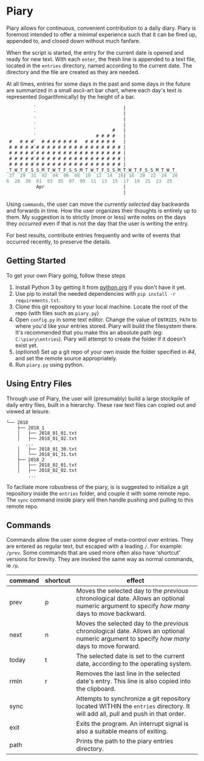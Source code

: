 # Piary
Piary allows for continuous, convenient contribution to a daily diary. Piary is foremost intended to offer a minimal experience such that it can be fired up, appended to, and closed down without much fanfare.

When the script is started, the entry for the current date is opened and ready for new text. With each `enter`, the fresh line is appended to a text file, located in the `entries` directory, named according to the current date. The directory and the file are created as they are needed.

At all times, entries for some days in the past and some days in the future are summarized in a small ascii-art bar chart, where each day's text is represented (logarithmically) by the height of a bar.

```lisp
          `                                |                   
          `                                |                   
          `                                |                   
          `                                |                   
          `                            #   |                   
          `                      # # # #   |                   
 #   # # #`  # # # # # # #   # # # # # #   |                   
 # # # # #`# # # # # # # # # # # # # # # # |                   
 # # # # #`# # # # # # # # # # # # # # # # |                   
 # # # # #`# # # # # # # # # # # # # # # # |                   
 # # # # #`# # # # # # # # # # # # # # # # |                   
_T_W_T_F_S_S_M_T_W_T_F_S_S_M_T_W_T_F_S_S_M_T_W_T_F_S_S_M_T_W_T_
 27  29  31  02  04  06  08  10  12  14  16| 18  20  22  24  26
6  28  30  01  03  05  07  09  11  13  15  17  19  21  23  25  
           Apr                             |                   
                                           |                   
```

Using `commands`, the user can move the _currently selected_ day backwards and forwards in time. How the user organizes their thoughts is entirely up to them. My suggestion is to strictly (more or less) write notes on the days they _occurred_ even if that is not the day that the user is writing the entry.

For best results, contribute entries frequently and write of events that occurred recently, to preserve the details.

## Getting Started
To get your own Piary going, follow these steps
1. Install Python 3 by getting it from [python.org](https://www.python.org/) if you don't have it yet.
1. Use pip to install the needed dependencies with `pip install -r requirements.txt`.
1. Clone this git repository to your local machine. Locate the root of the repo (with files such as `piary.py`)
1. Open `config.py` in some text editor. Change the value of `ENTRIES_PATH` to where you'd like your entries stored. Piary will build the filesystem there. It's recommended that you make this an absolute path (eg: `C:\piary\entries`). Piary will attempt to create the folder if it doesn't exist yet.
1. (_optional_) Set up a git repo of your own inside the folder specified in _#4_, and set the remote source appropriately.
1. Run `piary.py` using python.

## Using Entry Files

Through use of Piary, the user will (presumably) build a large stockpile of daily entry files, built in a hierarchy. These raw text files can copied out and viewed at leisure.

```
└── 2018
    ├── 2018_1
    │   ├── 2018_01_01.txt
    │   ├── 2018_01_02.txt
	   ...
    │   ├── 2018_01_30.txt
    │   └── 2018_01_31.txt
    ├── 2018_2
    │   ├── 2018_02_01.txt
    │   ├── 2018_02_02.txt
		...
```

To faciliate more robustness of the piary, is is suggested to initialize a git repository inside the `entries` folder, and couple it with some remote repo. The `sync` command inside piary will then handle pushing and pulling to this remote repo.


## Commands
Commands allow the user some degree of meta-control over entries. They are entered as regular text, but escaped with a leading `/`. For example: `/prev`. Some commands that are used more often also have 'shortcut' versions for brevity. They are invoked the same way as normal commands, ie `/p`.


command | shortcut | effect
--- | --- | --- 
prev | p | Moves the selected day to the _previous_ chronological date. Allows an optional numeric argument to specify _how many_ days to move backward.
next | n | Moves the selected day to the _previous_ chronological date. Allows an optional numeric argument to specify _how many_ days to move forward.
today | t | The selected date is set to the current date, according to the operating system.
rmln | r | Removes the last line in the selected date's entry. This line is also copied into the clipboard.
sync |  | Attempts to synchronize a git repository located WITHIN the `entries` directory. It will add all, pull and push in that order.
exit |  | Exits the program. An interrupt signal is also a suitable means of exiting.
path |  | Prints the path to the piary entries directory. 


